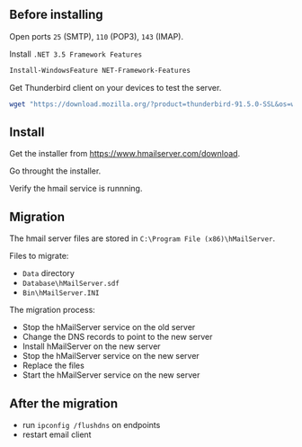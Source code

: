## Before installing
Open ports `25` (SMTP), `110` (POP3), `143` (IMAP).

Install `.NET 3.5 Framework Features`
```powershell
Install-WindowsFeature NET-Framework-Features
```

Get Thunderbird client on your devices to test the server.
```powershell
wget "https://download.mozilla.org/?product=thunderbird-91.5.0-SSL&os=win64&lang=en-US" -OutFile $env:temp\thunderbird.exe; "$env:temp\thunderbird.exe" | powershell
```

## Install
Get the installer from https://www.hmailserver.com/download.

Go throught the installer.

Verify the hmail service is runnning.

## Migration
The hmail server files are stored in `C:\Program File (x86)\hMailServer`.

Files to migrate:
- `Data` directory
- `Database\hMailServer.sdf`
- `Bin\hMailServer.INI`

The migration process:
- Stop the hMailServer service on the old server
- Change the DNS records to point to the new server
- Install hMailServer on the new server
- Stop the hMailServer service on the new server
- Replace the files
- Start the hMailServer service on the new server

## After the migration
- run `ipconfig /flushdns` on endpoints
- restart email client
